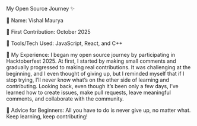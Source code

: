My Open Source Journey ✨

👤 Name: Vishal Maurya

📅 First Contribution: October 2025

🔧 Tools/Tech Used: JavaScript, React, and C++

🌟 My Experience:
I began my open source journey by participating in Hacktoberfest 2025.
At first, I started by making small comments and gradually progressed to making real contributions.
It was challenging at the beginning, and I even thought of giving up, but I reminded myself that if I stop trying, I’ll never know what’s on the other side of learning and contributing.
Looking back, even though it’s been only a few days, I’ve learned how to create issues, make pull requests, leave meaningful comments, and collaborate with the community.

📌 Advice for Beginners:
All you have to do is never give up, no matter what. Keep learning, keep contributing!
